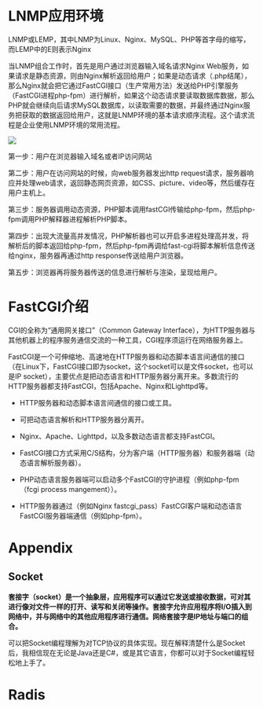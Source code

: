 # LNMP应用环境

LNMP或LEMP，其中LNMP为Linux、Nginx、MySQL、PHP等首字母的缩写，而LEMP中的E则表示Nginx

当LNMP组合工作时，首先是用户通过浏览器输入域名请求Nginx Web服务，如果请求是静态资源，则由Nginx解析返回给用户；如果是动态请求（.php结尾），那么Nginx就会把它通过FastCGI接口（生产常用方法）发送给PHP引擎服务（FastCGI进程php-fpm）进行解析，如果这个动态请求要读取数据库数据，那么PHP就会继续向后请求MySQL数据库，以读取需要的数据，并最终通过Nginx服务把获取的数据返回给用户，这就是LNMP环境的基本请求顺序流程。这个请求流程是企业使用LNMP环境的常用流程。



![](https://pic2.zhimg.com/v2-8d884a67257f422b01170495bacc4491_r.jpg)



第一步：用户在浏览器输入域名或者IP访问网站

第二步：用户在访问网站的时候，向web服务器发出http request请求，服务器响应并处理web请求，返回静态网页资源，如CSS、picture、video等，然后缓存在用户主机上。

第三步：服务器调用动态资源，PHP脚本调用fastCGI传输给php-fpm，然后php-fpm调用PHP解释器进程解析PHP脚本。

第四步：出现大流量高并发情况，PHP解析器也可以开启多进程处理高并发，将解析后的脚本返回给php-fpm，然后php-fpm再调给fast-cgi将脚本解析信息传送给nginx，服务器再通过http response传送给用户浏览器。

第五步：浏览器再将服务器传送的信息进行解析与渲染，呈现给用户。







# FastCGI介绍

CGI的全称为“通用网关接口”（Common Gateway Interface），为HTTP服务器与其他机器上的程序服务通信交流的一种工具，CGI程序须运行在网络服务器上。

FastCGI是一个可伸缩地、高速地在HTTP服务器和动态脚本语言间通信的接口（在Linux下，FastCGI接口即为socket，这个socket可以是文件socket，也可以是IP socket），主要优点是把动态语言和HTTP服务器分离开来。多数流行的HTTP服务器都支持FastCGI，包括Apache、Nginx和Lighttpd等。

- HTTP服务器和动态脚本语言间通信的接口或工具。

- 可把动态语言解析和HTTP服务器分离开。

- Nginx、Apache、Lighttpd，以及多数动态语言都支持FastCGI。

- FastCGI接口方式采用C/S结构，分为客户端（HTTP服务器）和服务器端（动态语言解析服务器）。

- PHP动态语言服务器端可以启动多个FastCGI的守护进程（例如php-fpm（fcgi process mangement））。

- HTTP服务器通过（例如Nginx fastcgi_pass）FastCGI客户端和动态语言FastCGI服务器端通信（例如php-fpm）。

# Appendix

## Socket

**套接字（socket）是一个抽象层，应用程序可以通过它发送或接收数据，可对其进行像对文件一样的打开、读写和关闭等操作。套接字允许应用程序将I/O插入到网络中，并与网络中的其他应用程序进行通信。网络套接字是IP地址与端口的组合。**

可以把Socket编程理解为对TCP协议的具体实现。现在解释清楚什么是Socket后，我相信现在无论是Java还是C#，或是其它语言，你都可以对于Socket编程轻松地上手了。

# Radis
